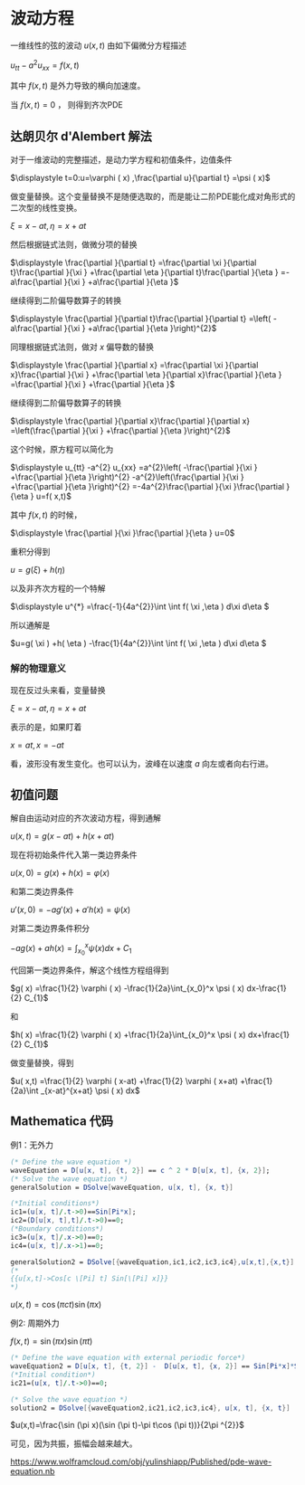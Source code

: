 # 波动方程

一维线性的弦的波动 $u(x,t)$ 由如下偏微分方程描述

$\displaystyle u_{tt} -a^{2} u_{xx} =f( x,t)$

其中 $f( x,t)$ 是外力导致的横向加速度。

当  $f( x,t)=0$ ， 则得到齐次PDE

## 达朗贝尔 d'Alembert 解法

对于一维波动的完整描述，是动力学方程和初值条件，边值条件

$\displaystyle t=0:u=\varphi ( x) ,\frac{\partial u}{\partial t} =\psi ( x)$

做变量替换。这个变量替换不是随便选取的，而是能让二阶PDE能化成对角形式的二次型的线性变换。

$\displaystyle \xi =x-at,\eta =x+at$

然后根据链式法则，做微分项的替换

$\displaystyle \frac{\partial }{\partial t} =\frac{\partial \xi }{\partial t}\frac{\partial }{\xi } +\frac{\partial \eta }{\partial t}\frac{\partial }{\eta } =-a\frac{\partial }{\xi } +a\frac{\partial }{\eta }$

继续得到二阶偏导数算子的转换

$\displaystyle \frac{\partial }{\partial t}\frac{\partial }{\partial t} =\left( -a\frac{\partial }{\xi } +a\frac{\partial }{\eta }\right)^{2}$

同理根据链式法则，做对 $x$  偏导数的替换

$\displaystyle \frac{\partial }{\partial x} =\frac{\partial \xi }{\partial x}\frac{\partial }{\xi } +\frac{\partial \eta }{\partial x}\frac{\partial }{\eta } =\frac{\partial }{\xi } +\frac{\partial }{\eta }$

继续得到二阶偏导数算子的转换

$\displaystyle \frac{\partial }{\partial x}\frac{\partial }{\partial x} =\left(\frac{\partial }{\xi } +\frac{\partial }{\eta }\right)^{2}$

这个时候，原方程可以简化为

$\displaystyle u_{tt} -a^{2} u_{xx} =a^{2}\left( -\frac{\partial }{\xi } +\frac{\partial }{\eta }\right)^{2} -a^{2}\left(\frac{\partial }{\xi } +\frac{\partial }{\eta }\right)^{2} =-4a^{2}\frac{\partial }{\xi }\frac{\partial }{\eta } u=f( x,t)$

其中  $f( x,t)$ 的时候，

$\displaystyle \frac{\partial }{\xi }\frac{\partial }{\eta } u=0$

重积分得到

$\displaystyle u=g( \xi ) +h( \eta )$

以及非齐次方程的一个特解

$\displaystyle u^{*} =\frac{-1}{4a^{2}}\int \int f( \xi ,\eta ) d\xi d\eta $

所以通解是

$u=g( \xi ) +h( \eta ) -\frac{1}{4a^{2}}\int \int f( \xi ,\eta ) d\xi d\eta $

### 解的物理意义

现在反过头来看，变量替换

$\displaystyle \xi =x-at,\eta =x+at$

表示的是，如果盯着

$x=at, x=-at$

看，波形没有发生变化。也可以认为，波峰在以速度 $a$ 向左或者向右行进。

## 初值问题

解自由运动对应的齐次波动方程，得到通解

$u(x,t)=g( x-at ) +h( x+at )$

现在将初始条件代入第一类边界条件

$u( x,0) =g( x) +h( x) =\varphi ( x)$

和第二类边界条件

$u'( x,0) =-ag'( x) +a'h( x) =\psi ( x)$

对第二类边界条件积分

$-ag( x) +ah( x) =\int_{x_0}^x \psi ( x) dx+C_1$

代回第一类边界条件，解这个线性方程组得到

$g( x) =\frac{1}{2} \varphi ( x) -\frac{1}{2a}\int_{x_0}^x \psi ( x) dx-\frac{1}{2} C_{1}$

和

$h( x) =\frac{1}{2} \varphi ( x) +\frac{1}{2a}\int_{x_0}^x \psi ( x) dx+\frac{1}{2} C_{1}$

做变量替换，得到

$u( x,t) =\frac{1}{2} \varphi ( x-at) +\frac{1}{2} \varphi ( x+at) +\frac{1}{2a}\int _{x-at}^{x+at} \psi ( x) dx$

## Mathematica 代码

例1：无外力

```mathematica
(* Define the wave equation *)
waveEquation = D[u[x, t], {t, 2}] == c ^ 2 * D[u[x, t], {x, 2}];
(* Solve the wave equation *)
generalSolution = DSolve[waveEquation, u[x, t], {x, t}]

(*Initial conditions*)
ic1=(u[x, t]/.t->0)==Sin[Pi*x];
ic2=(D[u[x, t],t]/.t->0)==0;
(*Boundary conditions*)
ic3=(u[x, t]/.x->0)==0;
ic4=(u[x, t]/.x->1)==0;

generalSolution2 = DSolve[{waveEquation,ic1,ic2,ic3,ic4},u[x,t],{x,t}]
(*
{{u[x,t]->Cos[c \[Pi] t] Sin[\[Pi] x]}}
*)
```

$u(x,t)=\cos(\pi c t) \sin(\pi x)$

例2: 周期外力

$f(x,t)=\sin(\pi x)\sin(\pi t)$

```mathematica
(* Define the wave equation with external periodic force*)
waveEquation2 = D[u[x, t], {t, 2}] -  D[u[x, t], {x, 2}] == Sin[Pi*x]*Sin[Pi*t];
(*Initial condition*)
ic21=(u[x, t]/.t->0)==0;

(* Solve the wave equation *)
solution2 = DSolve[{waveEquation2,ic21,ic2,ic3,ic4}, u[x, t], {x, t}]
```

$u(x,t)=\frac{\sin (\pi x)(\sin (\pi t)-\pi t\cos (\pi t))}{2\pi ^{2}}$

可见，因为共振，振幅会越来越大。

https://www.wolframcloud.com/obj/yulinshiapp/Published/pde-wave-equation.nb
